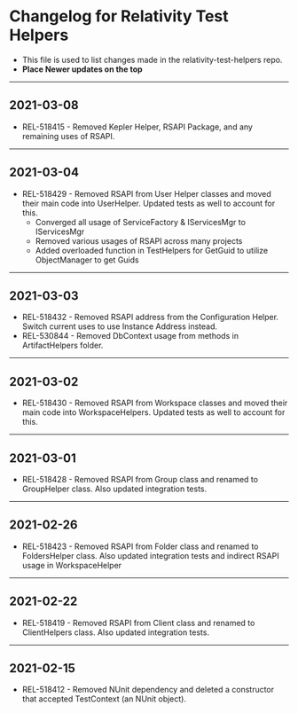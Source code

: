 # Changelog for Relativity Test Helpers

- This file is used to list changes made in the relativity-test-helpers repo.
- **Place Newer updates on the top**

-------------------------

## 2021-03-08
- REL-518415 - Removed Kepler Helper, RSAPI Package, and any remaining uses of RSAPI.

-------------------------

## 2021-03-04
- REL-518429 - Removed RSAPI from User Helper classes and moved their main code into UserHelper.  Updated tests as well to account for this.
    - Converged all usage of ServiceFactory & IServicesMgr to IServicesMgr
    - Removed various usages of RSAPI across many projects
    - Added overloaded function in TestHelpers for GetGuid to utilize ObjectManager to get Guids

-------------------------

## 2021-03-03
- REL-518432 - Removed RSAPI address from the Configuration Helper. Switch current uses to use Instance Address instead.
- REL-530844 - Removed DbContext usage from methods in ArtifactHelpers folder.

-------------------------

## 2021-03-02
- REL-518430 - Removed RSAPI from Workspace classes and moved their main code into WorkspaceHelpers.  Updated tests as well to account for this.

-------------------------

## 2021-03-01
- REL-518428 - Removed RSAPI from Group class and renamed to GroupHelper class. Also updated integration tests.

-------------------------

## 2021-02-26
- REL-518423 - Removed RSAPI from Folder class and renamed to FoldersHelper class. Also updated integration tests and indirect RSAPI usage in WorkspaceHelper

-------------------------

## 2021-02-22
- REL-518419 - Removed RSAPI from Client class and renamed to ClientHelpers class. Also updated integration tests.

-------------------------

## 2021-02-15
- REL-518412 - Removed NUnit dependency and deleted a constructor that accepted TestContext (an NUnit object).

